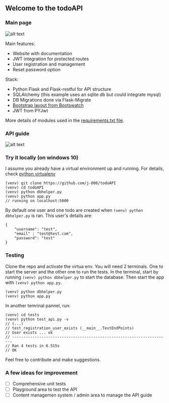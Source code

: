 ## Welcome to the todoAPI

### Main page
![alt text](https://github.com/j-000/apibuilder/blob/master/static/repo_images/c1.PNG "todoAPI main page")

Main features:
+ Website with documentation
+ JWT integration for protected routes
+ User registration and management
+ Reset password option

Stack:
+ Python Flask and Flask-restful for API structure
+ SQLAlchemy (this example uses an sqlite db but could integrate mysql)
+ DB Migrations done via Flask-Migrate
+ [Bootstrap layout from Bootswatch](https://bootswatch.com/flatly)
+ JWT from PYJwt


More details of modules used in the [requirements.txt file](https://github.com/j-000/apibuilder/blob/master/requirements.txt). 

### API guide
![alt text](https://github.com/j-000/apibuilder/blob/master/static/repo_images/c2.PNG "todoAPI API guide")

### Try it locally (on windows 10)
I assume you already have a virtual environment up and running. For details, check [python virtualenv](https://virtualenv.pypa.io/en/stable/installation/)

```
(venv) git clone https://github.com/j-000/todoAPI
(venv) cd todoAPI
(venv) python dbhelper.py
(venv) python app.py
// running on localhost:5000 
```
By default one user and one todo are created when `(venv) python dbhelper.py` is ran. This user's details are:
```
{
    "username": "test",
    "email" : "test@test.com",
    "password": "test"
}
```

### Testing
Clone the repo and activate the virtua env. You will need 2 terminals. One to start the server and the other one to run the tests.
In the terminal, start by running `(venv) python dbhelper.py` to start the database. Then start the app with `(venv) python app.py`.
```
(venv) python dbhelper.py
(venv) python app.py
```
In another temrinal pannel, run:
```
(venv) cd tests
(venv) python test_api.py -v
// (...)
// test_registration_user_exists (__main__.TestEndPoints)
// User exists ... ok
// ----------------------------------------------------------------------
// Ran 4 tests in 6.515s
// OK
```


Feel free to contribute and make suggestions.

### A few ideas for improvement 
- [ ] Comprehensive unit tests
- [ ] Playground area to test the API
- [ ] Content managemen system / admin area to manage the API guide